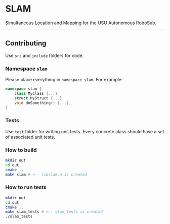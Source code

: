 
# SLAM
Simultaneous Location and Mapping for the USU Autonomous RoboSub.

---

## Contributing

Use `src` and `include` folders for code.

### Namespace `slam`

Please place everything in `namespace slam`. For example:

```c++
namespace slam {
    class MyClass {...}
    struct MyStruct {...}
    void doSomething() {...}
}
```

### Tests

Use `test` folder for writing unit tests. Every concrete class should have
a set of associated unit tests.

### How to build
```bash
mkdir out
cd out
cmake ..
make slam # <-- libslam.a is created
```

### How to run tests
```bash
mkdir out
cd out
cmake ..
make slam_tests # <-- slam_tests is created
./slam_tests
```
